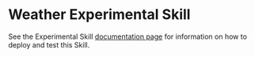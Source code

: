 # Weather Experimental Skill

See the Experimental Skill [documentation page](/docs/reference/skills/experimental.md) for information on how to deploy and test this Skill.
